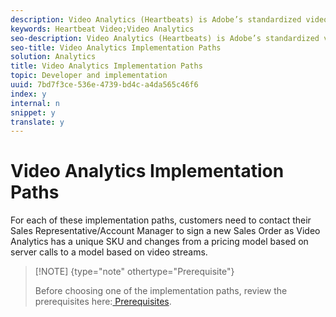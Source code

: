 ```yaml
---
description: Video Analytics (Heartbeats) is Adobe’s standardized video solution. It has replaced Adobe's older Milestone model.
keywords: Heartbeat Video;Video Analytics
seo-description: Video Analytics (Heartbeats) is Adobe’s standardized video solution. It has replaced Adobe's older Milestone model.
seo-title: Video Analytics Implementation Paths
solution: Analytics
title: Video Analytics Implementation Paths
topic: Developer and implementation
uuid: 7bd7f3ce-536e-4739-bd4c-a4da565c46f6
index: y
internal: n
snippet: y
translate: y
---
```


# Video Analytics Implementation Paths

For each of these implementation paths, customers need to contact their Sales Representative/Account Manager to sign a new Sales Order as Video Analytics has a unique SKU and changes from a pricing model based on server calls to a model based on video streams. 

>[!NOTE] {type="note" othertype="Prerequisite"}
>
>Before choosing one of the implementation paths, review the prerequisites here:[ Prerequisites](https://marketing.adobe.com/resources/help/en_US/sc/appmeasurement/hbvideo/c_vhl_prereqs.html). 

